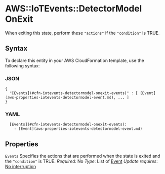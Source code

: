 # AWS::IoTEvents::DetectorModel OnExit<a name="aws-properties-iotevents-detectormodel-onexit"></a>

When exiting this state, perform these `"actions"` if the `"condition"` is TRUE\.

## Syntax<a name="aws-properties-iotevents-detectormodel-onexit-syntax"></a>

To declare this entity in your AWS CloudFormation template, use the following syntax:

### JSON<a name="aws-properties-iotevents-detectormodel-onexit-syntax.json"></a>

```
{
  "[Events](#cfn-iotevents-detectormodel-onexit-events)" : [ [Event](aws-properties-iotevents-detectormodel-event.md), ... ]
}
```

### YAML<a name="aws-properties-iotevents-detectormodel-onexit-syntax.yaml"></a>

```
  [Events](#cfn-iotevents-detectormodel-onexit-events):
    - [Event](aws-properties-iotevents-detectormodel-event.md)
```

## Properties<a name="aws-properties-iotevents-detectormodel-onexit-properties"></a>

`Events`  <a name="cfn-iotevents-detectormodel-onexit-events"></a>
Specifies the actions that are performed when the state is exited and the `"condition"` is TRUE\.
*Required*: No
*Type*: List of [Event](aws-properties-iotevents-detectormodel-event.md)
*Update requires*: [No interruption](https://docs.aws.amazon.com/AWSCloudFormation/latest/UserGuide/using-cfn-updating-stacks-update-behaviors.html#update-no-interrupt)
